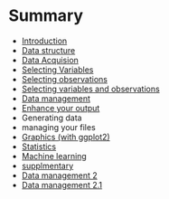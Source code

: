 # Summary

* [Introduction](README.md)
* [Data structure](data-structure.md)
* [Data Acquision](data-acquision.md)
* [Selecting Variables](selecting-variables.md)
* [Selecting observations](selecting-observations.md)
* [Selecting variables and observations](selecting-variables-and-observations.md)
* [Data management](data-management.md)
* [Enhance your output](enhance-your-output.md)
* Generating data
* managing your files
* [Graphics \(with ggplot2\)](graphics.md)
* [Statistics](statistics.md)
* [Machine learning](machine-learning.md)
* [supplmentary](supplmentary.md)
* [Data management 2](data-management-2.md)
* [Data management 2.1](data-management-21.md)

